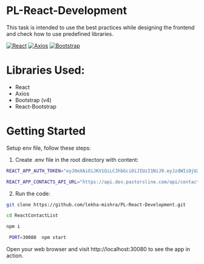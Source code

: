 
# PL-React-Development
This task is intended to use the best practices while designing the frontend and check how to use predefined libraries.

[![React](https://img.shields.io/badge/react-%2320232a.svg?style=for-the-badge&logo=react&logoColor=%2361DAFB)](https://reactjs.org/)
[![Axios](https://img.shields.io/badge/axios-%2320232a.svg?style=for-the-badge&logo=axios&logoColor=%2323F3FE)](https://axios-http.com/)
[![Bootstrap](https://img.shields.io/badge/bootstrap-%2320232a.svg?style=for-the-badge&logo=bootstrap&logoColor=%237952B3)](https://getbootstrap.com/docs/4.6/getting-started/introduction/)


# Libraries Used:
- React
- Axios
- Bootstrap (v4)
- React-Bootstrap

# Getting Started
Setup env file, follow these steps:
1. Create .env file in the root directory with content:
  ```bash
REACT_APP_AUTH_TOKEN="eyJ0eXAiOiJKV1QiLCJhbGciOiJIUzI1NiJ9.eyJzdWIiOjU2MCwiZXhwIjoxNzI2NTY3MTc5LCJ0eXBlIjoiYWNjZXNzIiwidGltZXN0YW1wIjoxNjk1MDMxMTc5fQ.0y7NtuVDCvcPvmWbliMs1q02sov2oFC6u2Hi6H4A2W4"
```
 ```bash 
REACT_APP_CONTACTS_API_URL="https://api.dev.pastorsline.com/api/contacts.json"
```

2. Run the code:

```bash
git clone https://github.com/lekha-mishra/PL-React-Development.git
```
```bash
cd ReactContactList
```
```bash
npm i
```
  ```bash
   PORT=30080  npm start
   ```
   Open your web browser and visit http://localhost:30080 to see the app in action.

